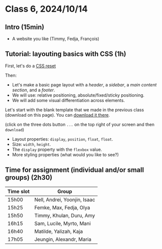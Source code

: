 # Class 6, 2024/10/14

## Intro (15min)

- A website you like (Timmy, Fedja, François)

## Tutorial: layouting basics with CSS (1h)

First, let's do a [CSS reset](https://meyerweb.com/eric/tools/css/reset/)

Then:

- Let's make a basic page layout with a *header*, a *sidebar*, a *main content section*, and a *footer*.
- We will use: relative positioning, absolute/fixed/sticky positioning.
- We will add some visual differentiation across elements.

Let's start with the blank template that we made in the previous class (download on this page). You can [download it there](https://github.com/francois-gm/go-kabk-y1a/blob/main/04%20-%2020240930%20-%20CSS/my-project-template.zip).

(click on the three dots button `...` on the top right of your screen and then `download`)
  
- Layout properties: `display`, `position`, `float`, `float`.
- Size: `width`, `height`.
- The `display` property with the `flexbox` value.
- More styling properties (what would you like to see?)

## Time for assignment (individual and/or small groups) (2h30)

| Time slot | Group |
| -- | -------------- |
| 15h00 | Nell, Andrei, Yoonjin, Isaac |
| 15h25 | Femke, Max, Fedja, Olya |
| 15h50 | Timmy, Khulan, Duru, Amy |
| 16h15 | Sam, Lucile, Myrto, Mani |
| 16h40 | Matilde, Yalizah, Kaja |
| 17h05 | Jeungin, Alexandr, Maria |
